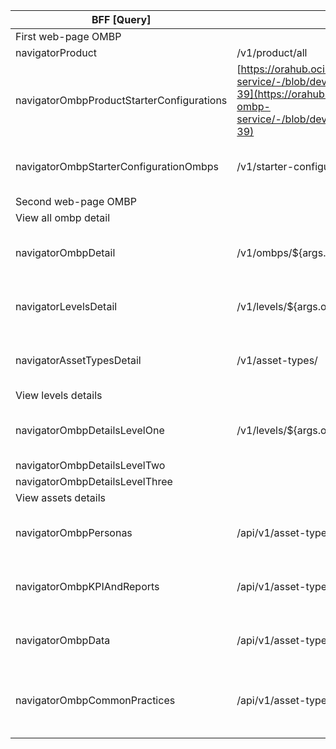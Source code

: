 | BFF [Query]                               | Updated route                                                                                                                                                                                                                                                                          | Returned Format                                                                                                                                                                                                                                                                          | APIRouter                                                                                                                                                                                                                                                                    |
| ----------------------------------------- | -------------------------------------------------------------------------------------------------------------------------------------------------------------------------------------------------------------------------------------------------------------------------------------- | ---------------------------------------------------------------------------------------------------------------------------------------------------------------------------------------------------------------------------------------------------------------------------------------- | ---------------------------------------------------------------------------------------------------------------------------------------------------------------------------------------------------------------------------------------------------------------------------- |
| First web-page OMBP                       |                                                                                                                                                                                                                                                                                        |
| navigatorProduct                          | /v1/product/all                                                                                                                                                                                                                                                                        | NA                                                                                                                                                                                                                                                                                       | NA                                                                                                                                                                                                                                                                           |
| navigatorOmbpProductStarterConfigurations | [https://orahub.oci.oraclecorp.com/acs-genesis-tier3/navigator-ombp-service/-/blob/develop/app/schemas_dto/starter_configuration.py#L30-39](https://orahub.oci.oraclecorp.com/acs-genesis-tier3/navigator-ombp-service/-/blob/develop/app/schemas_dto/starter_configuration.py#L30-39) | https://orahub.oci.oraclecorp.com/acs-genesis-tier3/navigator-ombp-service/-/blob/develop/app/schemas_dto/starter_configuration.py#L30-39                                                                                                                                                | https://orahub.oci.oraclecorp.com/acs-genesis-tier3/navigator-ombp-service/-/blob/develop/app/api/api_v1/endpoints/product.py#L22                                                                                                                                            |
| navigatorOmbpStarterConfigurationOmbps    | /v1/starter-configurations/${args.starterConfigurationId}/ombps                                                                                                                                                                                                                        | [https://orahub.oci.oraclecorp.com/acs-genesis-tier3/navigator-ombp-service/-/blob/develop/app/schemas_dto/ombp.py#L37-44](https://orahub.oci.oraclecorp.com/acs-genesis-tier3/navigator-ombp-service/-/blob/develop/app/schemas_dto/ombp.py#L37-44)                                     | https://orahub.oci.oraclecorp.com/acs-genesis-tier3/navigator-ombp-service/-/blob/develop/app/api/api_v1/endpoints/starter_configuration.py#L45                                                                                                                              |
| Second web-page OMBP                      |                                                                                                                                                                                                                                                                                        |
| View all ombp detail                      |                                                                                                                                                                                                                                                                                        |
| navigatorOmbpDetail                       | /v1/ombps/${args.ombpId}                                                                                                                                                                                                                                                               | [https://orahub.oci.oraclecorp.com/acs-genesis-tier3/navigator-ombp-service/-/blob/develop/app/schemas_dto/ombp.py#L18-32](https://orahub.oci.oraclecorp.com/acs-genesis-tier3/navigator-ombp-service/-/blob/develop/app/schemas_dto/ombp.py#L18-32)                                     | https://orahub.oci.oraclecorp.com/acs-genesis-tier3/navigator-ombp-service/-/blob/develop/app/api/api_v1/endpoints/ombp.py#L23                                                                                                                                               |
| navigatorLevelsDetail                     | /v1/levels/${args.ombpId}/details                                                                                                                                                                                                                                                      | [https://orahub.oci.oraclecorp.com/acs-genesis-tier3/navigator-ombp-service/-/blob/develop/app/schemas_dto/levels.py#L8-11](https://orahub.oci.oraclecorp.com/acs-genesis-tier3/navigator-ombp-service/-/blob/develop/app/schemas_dto/levels.py#L8-11)                                   | https://orahub.oci.oraclecorp.com/acs-genesis-tier3/navigator-ombp-service/-/blob/develop/app/api/api_v1/endpoints/levels.py#L23                                                                                                                                             |
| navigatorAssetTypesDetail                 | /v1/asset-types/                                                                                                                                                                                                                                                                       | [https://orahub.oci.oraclecorp.com/acs-genesis-tier3/navigator-ombp-service/-/blob/develop/app/schemas_dto/asset_type.py#L26-38](https://orahub.oci.oraclecorp.com/acs-genesis-tier3/navigator-ombp-service/-/blob/develop/app/schemas_dto/asset_type.py#L26-38)                         | https://orahub.oci.oraclecorp.com/acs-genesis-tier3/navigator-ombp-service/-/blob/develop/app/api/api_v1/endpoints/asset_type.py#L137                                                                                                                                        |
| View levels details                       |                                                                                                                                                                                                                                                                                        |
| navigatorOmbpDetailsLevelOne              | /v1/levels/${args.ombpId}/details                                                                                                                                                                                                                                                      | [https://orahub.oci.oraclecorp.com/acs-genesis-tier3/navigator-ombp-service/-/blob/develop/app/schemas_dto/levels.py#L9-11](https://orahub.oci.oraclecorp.com/acs-genesis-tier3/navigator-ombp-service/-/blob/develop/app/schemas_dto/levels.py#L9-11)                                   | [https://orahub.oci.oraclecorp.com/acs-genesis-tier3/navigator-ombp-service/-/blob/develop/app/api/api_v1/endpoints/levels.py#L23](https://orahub.oci.oraclecorp.com/acs-genesis-tier3/navigator-ombp-service/-/blob/develop/app/api/api_v1/endpoints/levels.py#L23)         |
| navigatorOmbpDetailsLevelTwo              |
| navigatorOmbpDetailsLevelThree            |
| View assets details                       |                                                                                                                                                                                                                                                                                        |
| navigatorOmbpPersonas                     | /api/v1/asset-types/personas/${args.ombp_id}                                                                                                                                                                                                                                           | [https://orahub.oci.oraclecorp.com/acs-genesis-tier3/navigator-ombp-service/-/blob/develop/app/schemas_dto/assets/persona.py#L39-44](https://orahub.oci.oraclecorp.com/acs-genesis-tier3/navigator-ombp-service/-/blob/develop/app/schemas_dto/assets/persona.py#L39-44)                 | https://orahub.oci.oraclecorp.com/acs-genesis-tier3/navigator-ombp-service/-/blob/develop/app/api/api_v1/endpoints/asset_type.py#L112                                                                                                                                        |
| navigatorOmbpKPIAndReports                | /api/v1/asset-types/kpi-reports/${args.ombp_id}                                                                                                                                                                                                                                        | [https://orahub.oci.oraclecorp.com/acs-genesis-tier3/navigator-ombp-service/-/blob/develop/app/schemas_dto/assets/kpi_report.py#L39-44](https://orahub.oci.oraclecorp.com/acs-genesis-tier3/navigator-ombp-service/-/blob/develop/app/schemas_dto/assets/kpi_report.py#L39-44)           | https://orahub.oci.oraclecorp.com/acs-genesis-tier3/navigator-ombp-service/-/blob/develop/app/api/api_v1/endpoints/asset_type.py#L95                                                                                                                                         |
| navigatorOmbpData                         | /api/v1/asset-types/data/${args.ombp_id}                                                                                                                                                                                                                                               | [https://orahub.oci.oraclecorp.com/acs-genesis-tier3/navigator-ombp-service/-/blob/develop/app/schemas_dto/assets/data.py#L39-44](https://orahub.oci.oraclecorp.com/acs-genesis-tier3/navigator-ombp-service/-/blob/develop/app/schemas_dto/assets/data.py#L39-44)                       | [https://orahub.oci.oraclecorp.com/acs-genesis-tier3/navigator-ombp-service/-/blob/develop/app/api/api_v1/endpoints/asset_type.py#L74](https://orahub.oci.oraclecorp.com/acs-genesis-tier3/navigator-ombp-service/-/blob/develop/app/api/api_v1/endpoints/asset_type.py#L74) |
| navigatorOmbpCommonPractices              | /api/v1/asset-types/common-practices/${args.ombp_id}                                                                                                                                                                                                                                   | [https://orahub.oci.oraclecorp.com/acs-genesis-tier3/navigator-ombp-service/-/blob/develop/app/schemas_dto/assets/common_practice.py#L48-53](https://orahub.oci.oraclecorp.com/acs-genesis-tier3/navigator-ombp-service/-/blob/develop/app/schemas_dto/assets/common_practice.py#L48-53) | [https://orahub.oci.oraclecorp.com/acs-genesis-tier3/navigator-ombp-service/-/blob/develop/app/api/api_v1/endpoints/asset_type.py#L53](https://orahub.oci.oraclecorp.com/acs-genesis-tier3/navigator-ombp-service/-/blob/develop/app/api/api_v1/endpoints/asset_type.py#L53) |
|                                           |                                                                                                                                                                                                                                                                                        |                                                                                                                                                                                                                                                                                          |                                                                                                                                                                                                                                                                              |
<!--stackedit_data:
eyJoaXN0b3J5IjpbMTQ2MjM4MDkxOV19
-->